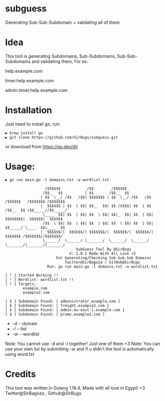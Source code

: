 # subguess
Generating Sub-Sub-Subdomain + validating all of them

# Idea
This tool is generating Subdomains, Sub-Subdomains, Sub-Sub-Subdomains and validating them, For ex:

help.example.com

timer.help.example.com

admin.timer.help.example.com

# Installation
Just need to install go, run:

```
▶ brew install go
▶ git clone https://github.com/SirBugs/subguess.git
```

or download from https://go.dev/dl/

# Usage:
```
▶ go run main.go -l domains.txt -w wordlist.txt

                  /$$$$$$            /$$        /$$$$$$
                 /$$__  $$          | $$       /$$__  $$
                | $$  \__/ /$$   /$$| $$$$$$$ | $$  \__/ /$$   /$$  /$$$$$$   /$$$$$$$ /$$$$$$$
                |  $$$$$$ | $$  | $$| $$__  $$| $$ /$$$$| $$  | $$ /$$__  $$ /$$_____//$$_____/
                 \____  $$| $$  | $$| $$  \ $$| $$|_  $$| $$  | $$| $$$$$$$$|  $$$$$$|  $$$$$$
                 /$$  \ $$| $$  | $$| $$  | $$| $$  \ $$| $$  | $$| $$_____/ \____  $$\____  $$
                |  $$$$$$/|  $$$$$$/| $$$$$$$/|  $$$$$$/|  $$$$$$/|  $$$$$$$ /$$$$$$$//$$$$$$$/
                 \______/  \______/ |_______/  \______/  \______/  \_______/|_______/|_______/
                                SubGuess Tool By @SirBugs
                             V: 1.0.1 Made With All Love <3
                       For Generating/Checking Sub-Sub-Sub Domains
                           Twitter@SirBagoza / GitHub@SirBugs
                   Run: go run main.go -l domains.txt -w wordlist.txt

[ ! ] Started Working !!
[ ! ] Wordlist: wordlist.txt !!
[ ! ] Targets:
        example.com
        example2.com

[ $ ] Subdomain Found: [ administrator.example.com ]
[ $ ] Subdomain Found: [ freight.example2.com ]
[ $ ] Subdomain Found: [ admin.eu-east-1.example.com ]
[ $ ] Subdomain Found: [ promo.example2.com ]

```
- -d --domain
- -l --list
- -w --wordlist

Note: You cannot use -d and -l together! Just one of them <3
Note: You can use your own list by submitting -w and if u didn't the tool is automatically using word.txt

# Credits
This tool was written in Golang 1.19.4, Made with all love in Egypt! <3
Twitter@SirBagoza , Github@SirBugs
